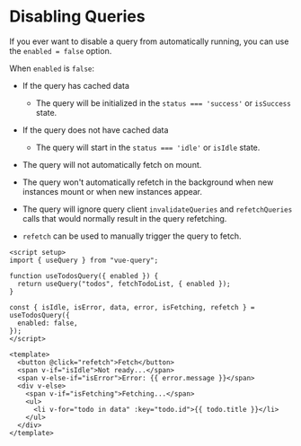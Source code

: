 # Disabling Queries

If you ever want to disable a query from automatically running, you can use the `enabled = false` option.

When `enabled` is `false`: 

- If the query has cached data
  - The query will be initialized in the `status === 'success'` or `isSuccess` state.

- If the query does not have cached data
  - The query will start in the `status === 'idle'` or `isIdle` state.

- The query will not automatically fetch on mount.

- The query won't automatically refetch in the background when new instances mount or when new instances appear.

- The query will ignore query client `invalidateQueries` and `refetchQueries` calls that would normally result in the query refetching.

- `refetch` can be used to manually trigger the query to fetch.

```vue
<script setup>
import { useQuery } from "vue-query";

function useTodosQuery({ enabled }) {
  return useQuery("todos", fetchTodoList, { enabled });
}

const { isIdle, isError, data, error, isFetching, refetch } = useTodosQuery({
  enabled: false,
});
</script>

<template>
  <button @click="refetch">Fetch</button>
  <span v-if="isIdle">Not ready...</span>
  <span v-else-if="isError">Error: {{ error.message }}</span>
  <div v-else>
    <span v-if="isFetching">Fetching...</span>
    <ul>
      <li v-for="todo in data" :key="todo.id">{{ todo.title }}</li>
    </ul>
  </div>
</template>
```
